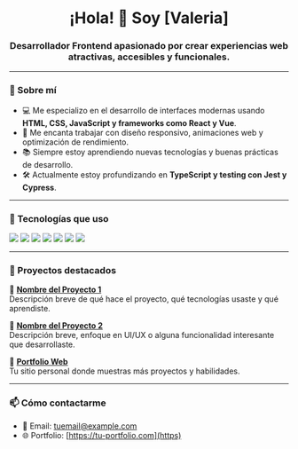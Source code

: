 <h1 align="center">¡Hola! 👋 Soy [Valeria]</h1>
<h3 align="center">Desarrollador Frontend apasionado por crear experiencias web atractivas, accesibles y funcionales.</h3>

---

### 🧠 Sobre mí

- 💻 Me especializo en el desarrollo de interfaces modernas usando **HTML, CSS, JavaScript y frameworks como React y Vue**.
- 🎨 Me encanta trabajar con diseño responsivo, animaciones web y optimización de rendimiento.
- 📚 Siempre estoy aprendiendo nuevas tecnologías y buenas prácticas de desarrollo.
- 🛠️ Actualmente estoy profundizando en **TypeScript y testing con Jest y Cypress**.

---

### 🧰 Tecnologías que uso

<p align="left">
  <img src="https://img.shields.io/badge/HTML5-E34F26?style=for-the-badge&logo=html5&logoColor=white" />
  <img src="https://img.shields.io/badge/CSS3-1572B6?style=for-the-badge&logo=css3&logoColor=white" />
  <img src="https://img.shields.io/badge/JavaScript-F7DF1E?style=for-the-badge&logo=javascript&logoColor=black" />
  <img src="https://img.shields.io/badge/React-20232A?style=for-the-badge&logo=react&logoColor=61DAFB" />
  <img src="https://img.shields.io/badge/Vue.js-42b883?style=for-the-badge&logo=vue.js&logoColor=white" />
  <img src="https://img.shields.io/badge/TypeScript-3178C6?style=for-the-badge&logo=typescript&logoColor=white" />
  <img src="https://img.shields.io/badge/SASS-CC6699?style=for-the-badge&logo=sass&logoColor=white" />
</p>

---

### 🚀 Proyectos destacados

🔹 [**Nombre del Proyecto 1**](https://github.com/usuario/proyecto1)  
Descripción breve de qué hace el proyecto, qué tecnologías usaste y qué aprendiste.

🔹 [**Nombre del Proyecto 2**](https://github.com/usuario/proyecto2)  
Descripción breve, enfoque en UI/UX o alguna funcionalidad interesante que desarrollaste.

🔹 [**Portfolio Web**](https://tu-portfolio.com)  
Tu sitio personal donde muestras más proyectos y habilidades.

---

### 📫 Cómo contactarme

- 📧 Email: [tuemail@example.com](mailto:tuemail@example.com)
- 🌐 Portfolio: [https://tu-portfolio.com](https)
